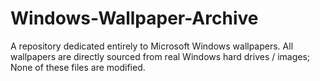 # Windows-Wallpaper-Archive
A repository dedicated entirely to Microsoft Windows wallpapers. All wallpapers are directly sourced from real Windows hard drives / images; None of these files are modified.
